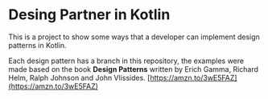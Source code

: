 # Desing Partner in Kotlin

This is a project to show some ways that a developer can implement design patterns in Kotlin.

Each design pattern has a branch in this repository, the examples were made based on the book **Design Patterns** written
by Erich Gamma, Richard Helm, Ralph Johnson and John Vlissides. [https://amzn.to/3wE5FAZ](https://amzn.to/3wE5FAZ)
